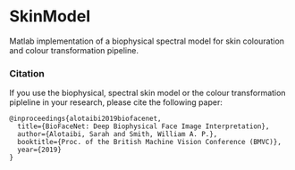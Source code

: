 # SkinModel 
Matlab implementation of a biophysical spectral model for skin colouration and colour transformation pipeline.
 
### Citation
If you use the biophysical, spectral skin model or the colour transformation pipleline in your research, please cite the following paper:
```
@inproceedings{alotaibi2019biofacenet,
  title={BioFaceNet: Deep Biophysical Face Image Interpretation},
  author={Alotaibi, Sarah and Smith, William A. P.},
  booktitle={Proc. of the British Machine Vision Conference (BMVC)},
  year={2019}
}
```
